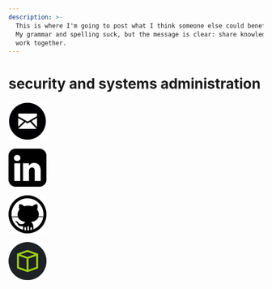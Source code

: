 ```yaml
---
description: >-
  This is where I'm going to post what I think someone else could benefit from.
  My grammar and spelling suck, but the message is clear: share knowledge and
  work together.
---
```


# security and systems administration

![\[ n.t.burchfield-at-gmail.com \]](.gitbook/assets/email_icon.png)

![\[ https://www.linkedin.com/in/nathanburchfield \]](.gitbook/assets/linkedin.png)

![\[ https://github.com/burmat \]](.gitbook/assets/github.png)

![\[ https://www.hackthebox.eu/profile/1453 \]](.gitbook/assets/hackthebox.png)



